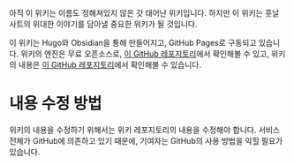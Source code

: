 아직 이 위키는 이름도 정해져있지 않은 갓 태어난 위키입니다. 하지만 이 위키는 훗날 사트의 위대한 이야기를 담아낼 중요한 위키가 될 것입니다.

이 위키는 Hugo와 Obsidian을 통해 만들어지고, GitHub Pages로 구동되고 있습니다. 위키의 엔진은 무료 오픈소스로, [이 GitHub 레포지토리](https://github.com/zeli-b/zeli-b.github.io)에서 확인해볼 수 있고, 위키의 내용은 [이 GitHub 레포지토리](https://github.com/zeli-b/wiki)에서 확인해볼 수 있습니다.

# 내용 수정 방법
위키의 내용을 수정하기 위해서는 위키 레포지토리의 내용을 수정해야 합니다. 서비스 전체가 GitHub에 의존하고 있기 때문에, 기여자는 GitHub의 사용 방법을 익힐 필요가 있습니다.